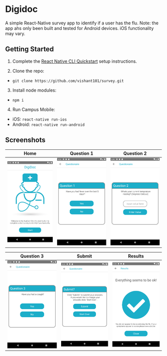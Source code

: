 # Digidoc 
A simple React-Native survey app to identify if a user has the flu. Note: the app ahs only been built and tested for Android devices. iOS functionality may vary.


## Getting Started
1. Complete the [React Native CLI Quickstart](https://facebook.github.io/react-native/docs/getting-started.html) setup instructions.

2. Clone the repo:
- `git clone https://github.com/vishant101/survey.git`

3. Install node modules:
- `npm i`

4. Run Campus Mobile:
- iOS: `react-native run-ios`
- Android: `react-native run-android`

## Screenshots
| Home | Question 1 | Question 2 |
|------|---------|-----|
| <img src="https://github.com/vishant101/survey/blob/master/screenshots/home.png" width="275" alt="Home" title="Home" /> | <img src="https://github.com/vishant101/survey/blob/master/screenshots/question1.png" width="275" alt="Question1" title="Question 1" /> | <img src="https://github.com/vishant101/survey/blob/master/screenshots/question2.png" width="275" alt="Question2" title="Question 2" /> |

| Question 3 | Submit | Results |
|--------|--------|------|
| <img src="https://github.com/vishant101/survey/blob/master/screenshots/question3.png" width="275" alt="Question3" title="Question 3" /> | <img src="https://github.com/vishant101/survey/blob/master/screenshots/submit.png" width="275" alt="Submit" title="Submit" /> | <img src="https://github.com/vishant101/survey/blob/master/screenshots/results.png" width="275" alt="Results" title="Results" /> |
